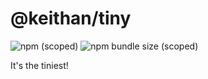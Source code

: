 # @keithan/tiny

![npm (scoped)](https://img.shields.io/npm/v/@keithan/tiny)
![npm bundle size (scoped)](https://img.shields.io/bundlephobia/min/@keithan/tiny)

It's the tiniest!
